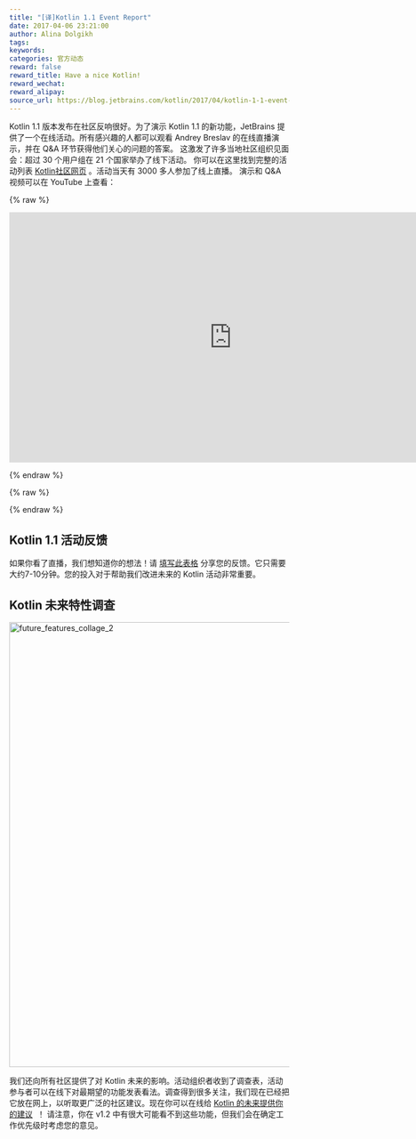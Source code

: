 ```yaml
---
title: "[译]Kotlin 1.1 Event Report"
date: 2017-04-06 23:21:00
author: Alina Dolgikh
tags:
keywords:
categories: 官方动态
reward: false
reward_title: Have a nice Kotlin!
reward_wechat:
reward_alipay:
source_url: https://blog.jetbrains.com/kotlin/2017/04/kotlin-1-1-event-report/
---
```


Kotlin 1.1 版本发布在社区反响很好。为了演示 Kotlin 1.1 的新功能，JetBrains 提供了一个在线活动。所有感兴趣的人都可以观看 Andrey Breslav 的在线直播演示，并在 Q&A 环节获得他们关心的问题的答案。
这激发了许多当地社区组织见面会：超过 30 个用户组在 21 个国家举办了线下活动。
你可以在这里找到完整的活动列表 [Kotlin社区网页](http://kotlinlang.org/community/talks.html?time=kotlin) 。活动当天有 3000 多人参加了线上直播。
演示和 Q&A 视频可以在 YouTube 上查看：


{% raw %}
<p><iframe allowfullscreen="allowfullscreen" frameborder="0" height="450" src="https://www.youtube.com/embed/zpyJHSR-5ts" width="800"></iframe></p>
{% endraw %}

{% raw %}
<p><span id="more-4802"></span></p>
{% endraw %}

## Kotlin 1.1 活动反馈

如果你看了直播，我们想知道你的想法！请 [填写此表格](https://docs.google.com/forms/d/e/1FAIpQLSdgKsJzwc1ToAusi-xpEiiE1O4t3HA5xjlbZXDU5Mg0i3qvNg/viewform) 分享您的反馈。它只需要大约7-10分钟。您的投入对于帮助我们改进未来的 Kotlin 活动非常重要。
## Kotlin 未来特性调查

<img alt="future_features_collage_2" class="size-full wp-image-4907 aligncenter" src="https://d3nmt5vlzunoa1.cloudfront.net/kotlin/files/2017/04/collage_2.png" width="800"/><br/>

我们还向所有社区提供了对 Kotlin 未来的影响。活动组织者收到了调查表，活动参与者可以在线下对最期望的功能发表看法。调查得到很多关注，我们现在已经把它放在网上，以听取更广泛的社区建议。现在你可以在线给 [ Kotlin 的未来提供你的建议](https://docs.google.com/forms/d/e/1FAIpQLSdnCgBonEV5pwN8L903BzdYb9Baf0dpwsJ5YrKnxLveiLFkEQ/viewform)  ！
请注意，你在 v1.2 中有很大可能看不到这些功能，但我们会在确定工作优先级时考虑您的意见。
